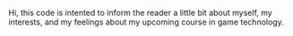 Hi, this code is intented to inform the reader a little bit about myself, my interests, and my feelings about my upcoming course in game technology. 